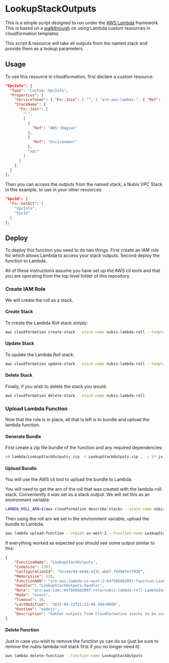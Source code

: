 ﻿# LookupStackOutputs

This is a simple script designed to run under the [AWS Lambda](http://aws.amazon.com/lambda/) framework. This is based on a [walkthrough](http://docs.aws.amazon.com/AWSCloudFormation/latest/UserGuide/template-custom-resources-lambda.html) on using Lambda custom resources in cloudformation templates.

This script & resource will take all outputs from the named stack and provide them as a lookup parameters.

## Usage
To use this resource in cloudformation, first declare a custom resource:

```json
"VpcInfo": {
  "Type": "Custom::VpcInfo",
  "Properties": {
    "ServiceToken": { "Fn::Join": [ "", [ "arn:aws:lambda:", { "Ref": "AWS::Region" }, ":", { "Ref": "AWS::AccountId" }, ":function:", "LookupStackOutputs" ] ] },
    "StackName": {
      "Fn::Join": [
        "-",
        [
          {
            "Ref": "AWS::Region"
          },
          {
            "Ref": "Environment"
          },
          "vpc"
        ]
      ]
    },
  }
},
```

Then you can access the outputs from the named stack, a Nubis VPC Stack in this example, to use in your other resources:

```json
"VpcId": {
  "Fn::GetAtt": [
    "VpcInfo",
    "VpcId"
  ]
},
```

## Deploy
To deploy this function you need to do two things. First create an IAM role for which allows Lambda to access your stack outputs. Second deploy the function to Lambda.

All of these instructions assume you have set up the AWS cli tools and that you are operating from the top level folder of this repository.

### Create IAM Role
We will create the roll as a stack.

#### Create Stack
To create the Lambda Roll stack simply:
```bash
aws cloudformation create-stack --stack-name nubis-lambda-roll --template-body file://lambda/lambda-roll.template --capabilities CAPABILITY_IAM
```

#### Update Stack
To update the Lambda Roll stack:
```bash
aws cloudformation update-stack --stack-name nubis-lambda-roll --template-body file://lambda/lambda-roll.template --capabilities CAPABILITY_IAM
```

#### Delete Stack
Finally, if you wish to delete the stack you would:
```bash
aws cloudformation delete-stack --stack-name nubis-lambda-roll
```

### Upload Lambda Function
Now that the role is in place, all that is left is to bundle and upload the lambda function. 

#### Generate Bundle
First create a zip file bundle of the function and any required dependencies:
```bash
cd lambda/LookupStackOutputs; zip -r LookupStackOutputs.zip . -i \*.js; cd ../../
```

#### Upload Bundle
You will use the AWS cli tool to upload the bundle to Lambda.

You will need to get the arn of the roll that was created with the lambda-roll stack. Conveniently it was set as a stack output. We will set this as an environment variable:
```bash
LAMBDA_ROLL_ARN=$(aws cloudformation describe-stacks --stack-name nubis-lambda-roll --query 'Stacks[*].Outputs[?OutputKey == `IamRollArn`].OutputValue' --output text)
```

Then using the roll arn we set in the environment variable, upload the bundle to Lambda:
```bash
aws lambda upload-function --region us-west-2 --function-name LookupStackOutputs --function-zip lambda/LookupStackOutputs/LookupStackOutputs.zip --runtime nodejs --role ${LAMBDA_ROLL_ARN} --handler LookupStackOutputs.handler --mode event --timeout 10 --memory-size 128 --description 'Gather outputs from Cloudformation stacks to be used in other Cloudformation stacks'
```

If everything worked as expected you should see some output similar to this:
```json
{
    "FunctionName": "LookupStackOutputs", 
    "CodeSize": 1397, 
    "ConfigurationId": "92c44c94-b648-423c-ab6f-79db6fef7930", 
    "MemorySize": 128, 
    "FunctionARN": "arn:aws:lambda:us-west-2:647505682097:function:LookupStackOutputs", 
    "Handler": "LookupStackOutputs.handler", 
    "Role": "arn:aws:iam::647505682097:role/nubis-lambda-roll-LambdaIamRole-15M0SCFBIWYQE", 
    "Mode": "event", 
    "Timeout": 10, 
    "LastModified": "2015-04-21T21:23:48.304+0000", 
    "Runtime": "nodejs", 
    "Description": "Gather outputs from Cloudformation stacks to be used in other Cloudformation stacks"
}
```

#### Delete Function
Just in case you wish to remove the function yo can do so (just be sure to remove the nubis-lambda-roll stack first if you no longer need it):
```bash
aws lambda delete-function --function-name LookupStackOutputs
```
